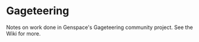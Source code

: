 # Gageteering

Notes on work done in Genspace's Gageteering community project. See the Wiki for more.
